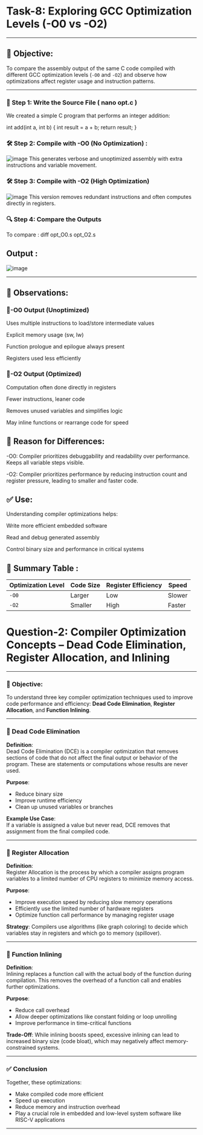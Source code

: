 # Task-8: Exploring GCC Optimization Levels (-O0 vs -O2)

---

## 🎯 Objective:
To compare the assembly output of the same C code compiled with different GCC optimization levels (`-O0` and `-O2`) and observe how optimizations affect register usage and instruction patterns.

---

### 📁 Step 1: Write the Source File ( nano opt.c ) 

We created a simple C program that performs an integer addition:

int add(int a, int b) {
    int result = a + b;
    return result;
}

### 🛠️ Step 2: Compile with -O0 (No Optimization) : 
![image](https://github.com/user-attachments/assets/d6f171fd-4523-4e7b-8cc2-e6d80e91867f)
This generates verbose and unoptimized assembly with extra instructions and variable movement.

### 🛠️ Step 3: Compile with -O2 (High Optimization)
![image](https://github.com/user-attachments/assets/984083ae-c442-456d-bf99-f874fb627170)
This version removes redundant instructions and often computes directly in registers.

### 🔍 Step 4: Compare the Outputs
To compare : diff opt_O0.s opt_O2.s

## Output : 

![image](https://github.com/user-attachments/assets/76049a0b-1b49-41f1-b34f-12648744556c)

----

## 🧠 Observations:

### 🔹-O0 Output (Unoptimized)
Uses multiple instructions to load/store intermediate values

Explicit memory usage (sw, lw)

Function prologue and epilogue always present

Registers used less efficiently

### 🔹-O2 Output (Optimized)
Computation often done directly in registers

Fewer instructions, leaner code

Removes unused variables and simplifies logic

May inline functions or rearrange code for speed

## 🧩 Reason for Differences:
-O0: Compiler prioritizes debuggability and readability over performance. Keeps all variable steps visible.

-O2: Compiler prioritizes performance by reducing instruction count and register pressure, leading to smaller and faster code.

## ✅ Use:
Understanding compiler optimizations helps:

Write more efficient embedded software

Read and debug generated assembly

Control binary size and performance in critical systems

## 🧱 Summary Table : 
| Optimization Level | Code Size | Register Efficiency | Speed  |
| ------------------ | --------- | ------------------- | ------ |
| `-O0`              | Larger    | Low                 | Slower |
| `-O2`              | Smaller   | High                | Faster |



# Question-2: Compiler Optimization Concepts – Dead Code Elimination, Register Allocation, and Inlining

---

### 🎯 Objective:
To understand three key compiler optimization techniques used to improve code performance and efficiency: **Dead Code Elimination**, **Register Allocation**, and **Function Inlining**.

---

### 🧠 Dead Code Elimination

**Definition**:  
Dead Code Elimination (DCE) is a compiler optimization that removes sections of code that do not affect the final output or behavior of the program. These are statements or computations whose results are never used.

**Purpose**:
- Reduce binary size
- Improve runtime efficiency
- Clean up unused variables or branches

**Example Use Case**:  
If a variable is assigned a value but never read, DCE removes that assignment from the final compiled code.

---

### 🧠 Register Allocation

**Definition**:  
Register Allocation is the process by which a compiler assigns program variables to a limited number of CPU registers to minimize memory access.

**Purpose**:
- Improve execution speed by reducing slow memory operations
- Efficiently use the limited number of hardware registers
- Optimize function call performance by managing register usage

**Strategy**:
Compilers use algorithms (like graph coloring) to decide which variables stay in registers and which go to memory (spillover).

---

### 🧠 Function Inlining

**Definition**:  
Inlining replaces a function call with the actual body of the function during compilation. This removes the overhead of a function call and enables further optimizations.

**Purpose**:
- Reduce call overhead
- Allow deeper optimizations like constant folding or loop unrolling
- Improve performance in time-critical functions

**Trade-Off**:
While inlining boosts speed, excessive inlining can lead to increased binary size (code bloat), which may negatively affect memory-constrained systems.

---

### ✅ Conclusion

Together, these optimizations:
- Make compiled code more efficient
- Speed up execution
- Reduce memory and instruction overhead
- Play a crucial role in embedded and low-level system software like RISC-V applications

---







